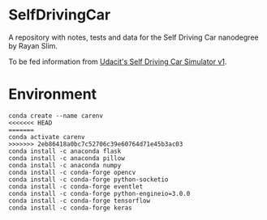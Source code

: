 # SelfDrivingCar
A repository with notes, tests and data for the Self Driving Car nanodegree by Rayan Slim.

To be fed information from [Udacit's Self Driving Car Simulator v1](https://github.com/udacity/self-driving-car-sim).

# Environment
```
conda create --name carenv
<<<<<<< HEAD
=======
conda activate carenv
>>>>>>> 2eb86418a0bc7c52706c39e60764d71e45b3ac03
conda install -c anaconda flask
conda install -c anaconda pillow
conda install -c anaconda numpy
conda install -c conda-forge opencv
conda install -c conda-forge python-socketio
conda install -c conda-forge eventlet
conda install -c conda-forge python-engineio=3.0.0
conda install -c conda-forge tensorflow
conda install -c conda-forge keras
```
